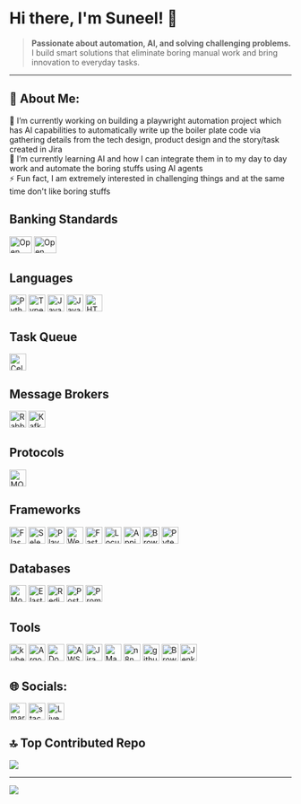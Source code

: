# Hi there, I'm Suneel! 👋

> **Passionate about automation, AI, and solving challenging problems.**  
> I build smart solutions that eliminate boring manual work and bring innovation to everyday tasks.

---
## 💫 About Me:
🔭 I’m currently working on building a playwright automation project which has AI capabilities to automatically write up the boiler plate code via gathering details from the tech design, product design and the story/task created in Jira<br>🌱 I’m currently learning AI and how I can integrate them in to my day to day work and automate the boring stuffs using AI agents<br>⚡ Fun fact, I am extremely interested in challenging things and at the same time don't like boring stuffs

## Banking Standards
<p align="left">
  <img src="https://github.com/user-attachments/assets/f206469c-32fd-4822-a12f-5d40de9ffc9d" alt="Open Banking" width="40" height="30"/>
  <img src="https://github.com/user-attachments/assets/41eeb366-c575-4cfa-bdfc-7ae8c0f74bd3" alt="Open Finance" width="40" height="30"/>
</p>

## Languages
<p align="left">
  <img src="https://www.vectorlogo.zone/logos/python/python-icon.svg" alt="Python" width="30" height="30"/>
  <img src="https://www.vectorlogo.zone/logos/typescriptlang/typescriptlang-icon.svg" alt="TypeScript" width="30" height="30"/>
  <img src="https://www.vectorlogo.zone/logos/javascript/javascript-icon.svg" alt="JavaScript" width="30" height="30"/>
  <img src="https://www.vectorlogo.zone/logos/java/java-icon.svg" alt="Java" width="30" height="30"/>
  <img src="https://www.vectorlogo.zone/logos/w3_html5/w3_html5-icon.svg" alt="HTML5" width="30" height="30"/>
</p>

## Task Queue
<p align="left">
  <img src="https://github.com/user-attachments/assets/d8bb4930-3c8d-416a-a356-a6e81fdfe1fb" alt="Celery" width="30" height="30"/>
</p>

## Message Brokers
<p align="left">
  <img src="https://www.vectorlogo.zone/logos/rabbitmq/rabbitmq-icon.svg" alt="RabbitMQ" width="30" height="30"/>
  <img src="https://github.com/user-attachments/assets/c6f69b08-29be-4466-9af4-bbcd69eb0275" alt="Kafka" width="30" height="30"/>
</p>

## Protocols
<p align="left">
  <img src="https://github.com/user-attachments/assets/8f0e6367-4e0b-4dd0-aaed-36863c14fe23" alt="MQTT" width="30" height="30"/>
</p>

## Frameworks
<p align="left">
  <img src="https://www.vectorlogo.zone/logos/palletsprojects_flask/palletsprojects_flask-icon.svg" alt="Flask" width="30" height="30"/>
  <img src="https://github.com/gilbarbara/logos/blob/main/logos/selenium.svg" alt="Selenium" width="30" height="30"/>
  <img src="https://github.com/gilbarbara/logos/blob/main/logos/playwright.svg" alt="Playwright" width="30" height="30"/>
  <img src="https://github.com/user-attachments/assets/5d135fd8-1c10-4c29-aede-b377759bade6" alt="WebdriverIO" width="30" height="30"/>
  <img src="https://github.com/user-attachments/assets/27d6dc4c-f5b5-43f1-9eb8-1d1155e0042d" alt="FastAPI" width="30" height="30"/>
  <img src="https://github.com/user-attachments/assets/5ab21a24-5a8d-456a-934a-c400461e8c1f" alt="LocustIO" width="30" height="30"/>
  <img src="https://github.com/user-attachments/assets/7e3a1333-adb3-4dc3-b483-4ede66b8ca54" alt="Appium" width="30" height="30"/>
  <img src="https://www.vectorlogo.zone/logos/browserstack/browserstack-icon.svg" alt="BrowserStack" width="30" height="30"/>
  <img src="https://www.vectorlogo.zone/logos/pytest/pytest-icon.svg" alt="Pytest" width="30" height="30"/>
</p>

## Databases
<p align="left">
  <img src="https://github.com/user-attachments/assets/0bf9f278-8072-4fa1-8353-e9b80196f2b5" alt="Mongo" width="30" height="30"/>
  <img src="https://github.com/user-attachments/assets/cc6032c6-4e04-43f4-ac74-f520e4f7abd1" alt="ElasticSearch" width="30" height="30"/>
  <img src="https://github.com/user-attachments/assets/58629608-a022-4898-879d-22e03627bbfe" alt="Redis" width="30" height="30"/>
  <img src="https://github.com/user-attachments/assets/7389d83d-7089-40b7-980a-1894e9323cc8" alt="PostgresSQL" width="30" height="30"/>
  <img src="https://github.com/user-attachments/assets/f04efe0e-0372-4bb5-aa31-d4687e51e0c3" alt="Prometheus" width="30" height="30"/>
</p>

## Tools
<p align="left">
  <img src="https://www.vectorlogo.zone/logos/kubernetes/kubernetes-icon.svg" alt="kubernetes" width="30" height="30"/>
  <img src="https://www.vectorlogo.zone/logos/argoprojio/argoprojio-icon.svg" alt="ArgoCD" width="30" height="30"/>
  <img src="https://github.com/user-attachments/assets/399b274c-10b2-4172-ab86-829b330e037a" alt="Docker" width="30" height="30"/>
  <img src="https://www.vectorlogo.zone/logos/amazon_aws/amazon_aws-icon.svg" alt="AWS" width="30" height="30"/>
  <img src="https://github.com/user-attachments/assets/1cc76822-262d-4269-9570-37f6a8b84c73" alt="Jira" width="30" height="30"/>
  <img src="https://www.vectorlogo.zone/logos/apache_maven/apache_maven-icon.svg" alt="Maven" width="30" height="30"/>
  <img src="https://github.com/user-attachments/assets/18d8fb39-aab2-4efa-ae97-c2a1d3829382" alt="n8n" width="30" height="30"/>
  <img src="https://github.com/user-attachments/assets/86096fe0-77ac-4102-834e-52154243e9ee" alt="github" width="30" height="30"/>
  <img src="https://www.vectorlogo.zone/logos/browserstack/browserstack-icon.svg" alt="BrowserStack" width="30" height="30"/>
  <img src="https://www.vectorlogo.zone/logos/jenkins/jenkins-icon.svg" alt="Jenkins" width="30" height="30"/>
</p>

## 🌐 Socials:
<p align="left">
  <a href="https://linkedin.com/in/suneel944" target="blank"><img align="center" src="https://www.vectorlogo.zone/logos/linkedin/linkedin-icon.svg" alt="marceldias" height="30" width="30" /></a>
  <a href="https://stackoverflow.com/users/6090958" target="blank"><img align="center" src="https://www.vectorlogo.zone/logos/stackoverflow/stackoverflow-icon.svg" alt="stackoverflow" height="30" width="30" /></a>
  <a href="mailto:suneel944@live.com" target="blank"><img align="center" src="https://github.com/user-attachments/assets/9f1f973d-83fb-465c-90dc-09c40bd75bf1" alt="Live Email" height="30" width="30" /></a>
</p>

## 🔝 Top Contributed Repo
![](https://github-contributor-stats.vercel.app/api?username=suneel944&limit=5&theme=dark&combine_all_yearly_contributions=true)

---
[![](https://visitcount.itsvg.in/api?id=suneel944&icon=0&color=0)](https://visitcount.itsvg.in)

<!-- Proudly created with GPRM ( https://gprm.itsvg.in ) -->
